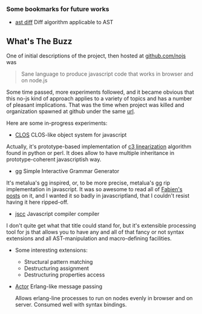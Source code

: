 <link rel="stylesheet" href="/css/markdown.css"></link>

### Some bookmarks for future works

* [ast diff](/ast-diff) Diff algorithm applicable to AST

## What's The Buzz

One of initial descriptions of the project, then hosted at
[github.com/nojs](http://github.com/nojs) was
> Sane language to produce javascript code that works in browser and
> on node.js

Some time passed, more experiments followed, and it became obvious
that this no-js kind of approach applies to a variety of topics and has a
number of pleasant implications. That was the time when project was
killed and organization spawned at github under the same [url](http://github.com/nojs/).


Here are some in-progress experiments:

* [CLOS](/clos) CLOS-like object system for javascript

Actually, it's prototype-based implementation of
[c3 linearization](http://en.wikipedia.org/wiki/C3_linearization)
algorithm found in python or perl. It does allow to have multiple
inheritance in prototype-coherent javascriptish way.

* [gg](/gg) Simple Interactive Grammar Generator

It's metalua's gg inspired, or, to be more precise, metalua's gg rip
implementation in javascript. It was so awesome to read all of
[Fabien's posts](http://metalua.blogspot.com/) on it, and I wanted it so badly in
javascriptland, that I couldn't resist having it here ripped-off.

* [jscc](/jscc) Javascript compiler compiler

I don't quite get what that title could stand for, but it's extensible processing
tool for js that allows you to have any and all of that fancy or not
syntax extensions and all AST-manipulation and macro-defining
facilities.

* Some interesting extensions:
    * Structural pattern matching
    * Destructuring assignment
    * Destructuring properties access

* [Actor](/actor) Erlang-like message passing

  Allows erlang-line processes to run on nodes evenly in browser and on
  server. Consumed well with syntax bindings.



